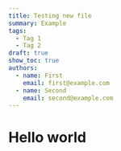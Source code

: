 ```yaml
---
title: Testing new file
summary: Example
tags:
  - Tag 1
  - Tag 2
draft: true
show_toc: true
authors:
  - name: First
    email: first@example.com
  - name: Second
    email: second@example.com
---
```

# Hello world
